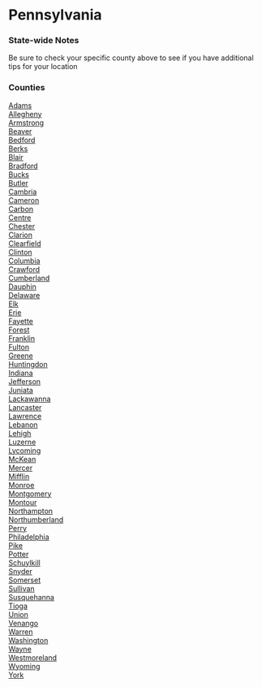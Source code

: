 # Pennsylvania

### State-wide Notes
Be sure to check your specific county above to see if you have additional tips for your location

### Counties
[Adams](Adams.md)\
[Allegheny](Allegheny.md)\
[Armstrong](Armstrong.md)\
[Beaver](Beaver.md)\
[Bedford](Bedford.md)\
[Berks](Berks.md)\
[Blair](Blair.md)\
[Bradford](Bradford.md)\
[Bucks](Bucks.md)\
[Butler](Butler.md)\
[Cambria](Cambria.md)\
[Cameron](Cameron.md)\
[Carbon](Carbon.md)\
[Centre](Centre.md)\
[Chester](Chester.md)\
[Clarion](Clarion.md)\
[Clearfield](Clearfield.md)\
[Clinton](Clinton.md)\
[Columbia](Columbia.md)\
[Crawford](Crawford.md)\
[Cumberland](Cumberland.md)\
[Dauphin](Dauphin.md)\
[Delaware](Delaware.md)\
[Elk](Elk.md)\
[Erie](Erie.md)\
[Fayette](Fayette.md)\
[Forest](Forest.md)\
[Franklin](Franklin.md)\
[Fulton](Fulton.md)\
[Greene](Greene.md)\
[Huntingdon](Huntingdon.md)\
[Indiana](Indiana.md)\
[Jefferson](Jefferson.md)\
[Juniata](Juniata.md)\
[Lackawanna](Lackawanna.md)\
[Lancaster](Lancaster.md)\
[Lawrence](Lawrence.md)\
[Lebanon](Lebanon.md)\
[Lehigh](Lehigh.md)\
[Luzerne](Luzerne.md)\
[Lycoming](Lycoming.md)\
[McKean](McKean.md)\
[Mercer](Mercer.md)\
[Mifflin](Mifflin.md)\
[Monroe](Monroe.md)\
[Montgomery](Montgomery.md)\
[Montour](Montour.md)\
[Northampton](Northampton.md)\
[Northumberland](Northumberland.md)\
[Perry](Perry.md)\
[Philadelphia](Philadelphia.md)\
[Pike](Pike.md)\
[Potter](Potter.md)\
[Schuylkill](Schuylkill.md)\
[Snyder](Snyder.md)\
[Somerset](Somerset.md)\
[Sullivan](Sullivan.md)\
[Susquehanna](Susquehanna.md)\
[Tioga](Tioga.md)\
[Union](Union.md)\
[Venango](Venango.md)\
[Warren](Warren.md)\
[Washington](Washington.md)\
[Wayne](Wayne.md)\
[Westmoreland](Westmoreland.md)\
[Wyoming](Wyoming.md)\
[York](York.md)